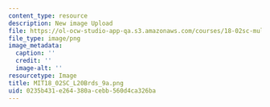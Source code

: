 ```yaml
---
content_type: resource
description: New image Upload
file: https://ol-ocw-studio-app-qa.s3.amazonaws.com/courses/18-02sc-multivariable-calculus-fall-2010/0235b431e264380acebb560d4ca326ba_MIT18_02SC_L20Brds_9a.png
file_type: image/png
image_metadata:
  caption: ''
  credit: ''
  image-alt: ''
resourcetype: Image
title: MIT18_02SC_L20Brds_9a.png
uid: 0235b431-e264-380a-cebb-560d4ca326ba
---
```


